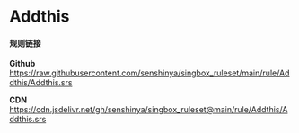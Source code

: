 # Addthis

#### 规则链接

**Github**
https://raw.githubusercontent.com/senshinya/singbox_ruleset/main/rule/Addthis/Addthis.srs

**CDN**
https://cdn.jsdelivr.net/gh/senshinya/singbox_ruleset@main/rule/Addthis/Addthis.srs